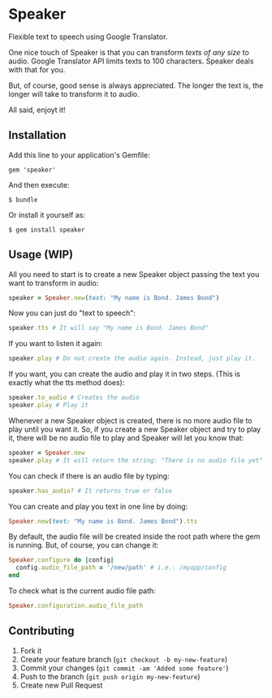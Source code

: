 # Speaker

Flexible text to speech using Google Translator.

One nice touch of Speaker is that you can transform *texts of any size* to audio. 
Google Translator API limits texts to 100 characters. Speaker deals with that for you.

But, of course, good sense is always appreciated. The longer the text is, the longer will take to transform it to audio.

All said, enjoyt it!

## Installation

Add this line to your application's Gemfile:

    gem 'speaker'

And then execute:

    $ bundle

Or install it yourself as:

    $ gem install speaker

## Usage (WIP)

All you need to start is to create a new Speaker object passing the text you want to transform in audio:

```ruby
speaker = Speaker.new(text: "My name is Bond. James Bond")
```

Now you can just do "text to speech":

```ruby
speaker.tts # It will say "My name is Bond. James Bond"
```

If you want to listen it again:

```ruby
speaker.play # Do not create the audio again. Instead, just play it.
```

If you want, you can create the audio and play it in two steps. (This is exactly what the tts method does):

```ruby
speaker.to_audio # Creates the audio
speaker.play # Play it
```

Whenever a new Speaker object is created, there is no more audio file to play until you want it. So, if you create a new Speaker object and try to play it, there will be no audio file to play and Speaker will let you know that:

```ruby
speaker = Speaker.new
speaker.play # It will return the string: "There is no audio file yet"
```

You can check if there is an audio file by typing:

```ruby
speaker.has_audio? # It returns true or false
```

You can create and play you text in one line by doing:

```ruby
Speaker.new(text: "My name is Bond. James Bond").tts
```

By default, the audio file will be created inside the root path where the gem is running. But, of course, you can change it:

```ruby
Speaker.configure do |config|
  config.audio_file_path = '/new/path' # i.e.: /myapp/config
end
```

To check what is the current audio file path:

```ruby
Speaker.configuration.audio_file_path
```

## Contributing

1. Fork it
2. Create your feature branch (`git checkout -b my-new-feature`)
3. Commit your changes (`git commit -am 'Added some feature'`)
4. Push to the branch (`git push origin my-new-feature`)
5. Create new Pull Request
